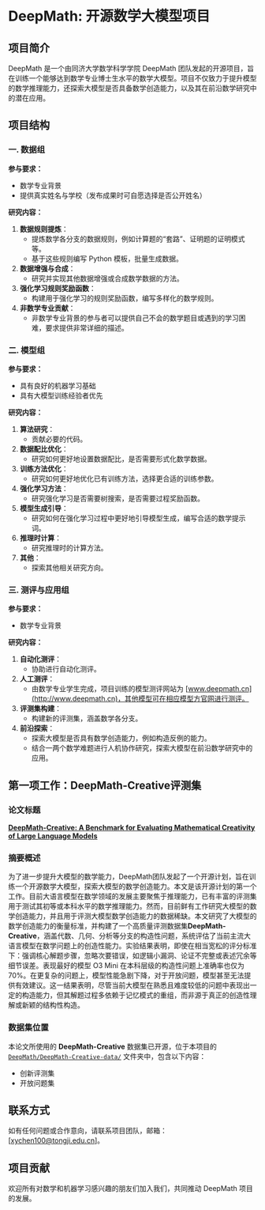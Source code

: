 # DeepMath: 开源数学大模型项目

## 项目简介
DeepMath 是一个由同济大学数学科学学院 DeepMath 团队发起的开源项目，旨在训练一个能够达到数学专业博士生水平的数学大模型。项目不仅致力于提升模型的数学推理能力，还探索大模型是否具备数学创造能力，以及其在前沿数学研究中的潜在应用。

## 项目结构

### 一. 数据组
**参与要求：**
- 数学专业背景
- 提供真实姓名与学校（发布成果时可自愿选择是否公开姓名）

**研究内容：**
1. **数据规则提炼**：
   - 提炼数学各分支的数据规则，例如计算题的“套路”、证明题的证明模式等。
   - 基于这些规则编写 Python 模板，批量生成数据。
2. **数据增强与合成**：
   - 研究并实现其他数据增强或合成数学数据的方法。
3. **强化学习规则奖励函数**：
   - 构建用于强化学习的规则奖励函数，编写多样化的数学规则。
4. **非数学专业贡献**：
   - 非数学专业背景的参与者可以提供自己不会的数学题目或遇到的学习困难，要求提供非常详细的描述。

### 二. 模型组
**参与要求：**
- 具有良好的机器学习基础
- 具有大模型训练经验者优先

**研究内容：**
1. **算法研究**：
   - 贡献必要的代码。
2. **数据配比优化**：
   - 研究如何更好地设置数据配比，是否需要形式化数学数据。
3. **训练方法优化**：
   - 研究如何更好地优化已有训练方法，选择更合适的训练参数。
4. **强化学习方法**：
   - 研究强化学习是否需要树搜索，是否需要过程奖励函数。
5. **模型生成引导**：
   - 研究如何在强化学习过程中更好地引导模型生成，编写合适的数学提示词。
6. **推理时计算**：
   - 研究推理时的计算方法。
7. **其他**：
   - 探索其他相关研究方向。

### 三. 测评与应用组
**参与要求：**
- 数学专业背景

**研究内容：**
1. **自动化测评**：
   - 协助进行自动化测评。
2. **人工测评**：
   - 由数学专业学生完成，项目训练的模型测评网站为 [www.deepmath.cn](http://www.deepmath.cn)，其他模型可在相应模型方官网进行测评。
3. **评测集构建**：
   - 构建新的评测集，涵盖数学各分支。
4. **前沿探索**：
   - 探索大模型是否具有数学创造能力，例如构造反例的能力。
   - 结合一两个数学难题进行人机协作研究，探索大模型在前沿数学研究中的应用。

## 第一项工作：DeepMath-Creative评测集

### 论文标题

[**DeepMath-Creative: A Benchmark for Evaluating Mathematical Creativity of Large Language Models**](https://arxiv.org/abs/2505.08744)

### 摘要概述

为了进一步提升大模型的数学能力，DeepMath团队发起了一个开源计划，旨在训练一个开源数学大模型，探索大模型的数学创造能力。本文是该开源计划的第一个工作。目前大语言模型在数学领域的发展主要聚焦于推理能力，已有丰富的评测集用于测试其初等或本科水平的数学推理能力。然而，目前鲜有工作研究大模型的数学创造能力，并且用于评测大模型数学创造能力的数据稀缺。本文研究了大模型的数学创造能力的衡量标准，并构建了一个高质量评测数据集**DeepMath-Creative**，涵盖代数、几何、分析等分支的构造性问题，系统评估了当前主流大语言模型在数学问题上的创造性能力。实验结果表明，即使在相当宽松的评分标准下：强调核心解题步骤，忽略次要错误，如逻辑小漏洞、论证不完整或表述冗余等细节误差。表现最好的模型 O3 Mini 在本科层级的构造性问题上准确率也仅为 70%。在更复杂的问题上，模型性能急剧下降，对于开放问题，模型甚至无法提供有效建议。这一结果表明，尽管当前大模型在熟悉且难度较低的问题中表现出一定的构造能力，但其解题过程多依赖于记忆模式的重组，而非源于真正的创造性理解或新颖的结构性构造。

### 数据集位置

本论文所使用的 **DeepMath-Creative** 数据集已开源，位于本项目的 [`DeepMath/DeepMath-Creative-data/`](./DeepMath-Creative-data/) 文件夹中，包含以下内容：

- 创新评测集
- 开放问题集

## 联系方式
如有任何问题或合作意向，请联系项目团队，邮箱：[xychen100@tongji.edu.cn]。

## 项目贡献
欢迎所有对数学和机器学习感兴趣的朋友们加入我们，共同推动 DeepMath 项目的发展。
